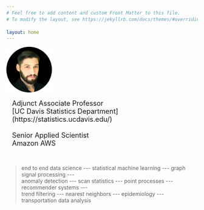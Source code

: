 ```yaml
---
# Feel free to add content and custom Front Matter to this file.
# To modify the layout, see https://jekyllrb.com/docs/themes/#overriding-theme-defaults

layout: home
---
```


<img width="120px" src="jsharpna_portrait.png">
<span style="padding:15px; font-size:large; display: inline-block; vertical-align: middle;">
Adjunct Associate Professor<br>
[UC Davis Statistics Department](https://statistics.ucdavis.edu/)<br><br>
Senior Applied Scientist<br>
Amazon AWS
</span> <br><br>

> end to end data science --- statistical machine learning --- graph signal processing ---<br>
> anomaly detection --- scan statistics --- point processes --- recommender systems --- <br>
> trend filtering --- nearest neighbors --- epidemiology --- transportation data analysis<br>

